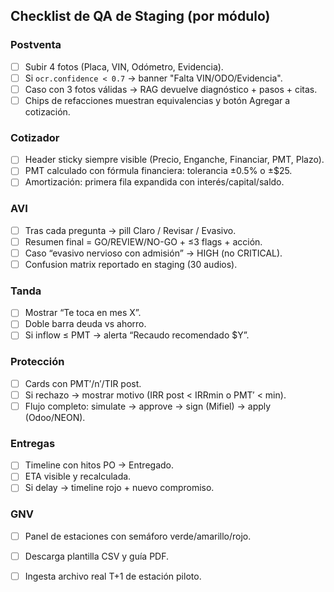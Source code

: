 ## Checklist de QA de Staging (por módulo)

### Postventa

- [ ] Subir 4 fotos (Placa, VIN, Odómetro, Evidencia).
- [ ] Si `ocr.confidence < 0.7` → banner "Falta VIN/ODO/Evidencia".
- [ ] Caso con 3 fotos válidas → RAG devuelve diagnóstico + pasos + citas.
- [ ] Chips de refacciones muestran equivalencias y botón Agregar a cotización.

### Cotizador

- [ ] Header sticky siempre visible (Precio, Enganche, Financiar, PMT, Plazo).
- [ ] PMT calculado con fórmula financiera: tolerancia ±0.5% o ±$25.
- [ ] Amortización: primera fila expandida con interés/capital/saldo.

### AVI

- [ ] Tras cada pregunta → pill Claro / Revisar / Evasivo.
- [ ] Resumen final = GO/REVIEW/NO-GO + ≤3 flags + acción.
- [ ] Caso “evasivo nervioso con admisión” → HIGH (no CRITICAL).
- [ ] Confusion matrix reportado en staging (30 audios).

### Tanda

- [ ] Mostrar “Te toca en mes X”.
- [ ] Doble barra deuda vs ahorro.
- [ ] Si inflow ≤ PMT → alerta “Recaudo recomendado $Y”.

### Protección

- [ ] Cards con PMT′/n′/TIR post.
- [ ] Si rechazo → mostrar motivo (IRR post < IRRmin o PMT′ < min).
- [ ] Flujo completo: simulate → approve → sign (Mifiel) → apply (Odoo/NEON).

### Entregas

- [ ] Timeline con hitos PO → Entregado.
- [ ] ETA visible y recalculada.
- [ ] Si delay → timeline rojo + nuevo compromiso.

### GNV

- [ ] Panel de estaciones con semáforo verde/amarillo/rojo.
- [ ] Descarga plantilla CSV y guía PDF.
- [ ] Ingesta archivo real T+1 de estación piloto.

